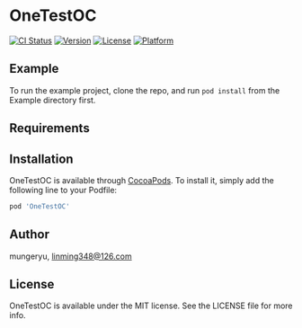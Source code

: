 # OneTestOC

[![CI Status](https://img.shields.io/travis/mungeryu/OneTestOC.svg?style=flat)](https://travis-ci.org/mungeryu/OneTestOC)
[![Version](https://img.shields.io/cocoapods/v/OneTestOC.svg?style=flat)](https://cocoapods.org/pods/OneTestOC)
[![License](https://img.shields.io/cocoapods/l/OneTestOC.svg?style=flat)](https://cocoapods.org/pods/OneTestOC)
[![Platform](https://img.shields.io/cocoapods/p/OneTestOC.svg?style=flat)](https://cocoapods.org/pods/OneTestOC)

## Example

To run the example project, clone the repo, and run `pod install` from the Example directory first.

## Requirements

## Installation

OneTestOC is available through [CocoaPods](https://cocoapods.org). To install
it, simply add the following line to your Podfile:

```ruby
pod 'OneTestOC'
```

## Author

mungeryu, linming348@126.com

## License

OneTestOC is available under the MIT license. See the LICENSE file for more info.
